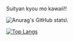 Suityan kyou mo kawaii!!

![Anurag's GitHub stats](https://github-readme-stats.vercel.app/api?username=suichanwa&show_icons=true&theme=gruvbox)\

[![Top Langs](https://github-readme-stats.vercel.app/api/top-langs/?username=suichanwa&langs_count=8&show_icons=true&theme=gruvbox&hide=Makefile&hide=rpy)](https://github.com/suichanwa/github-readme-stats)
